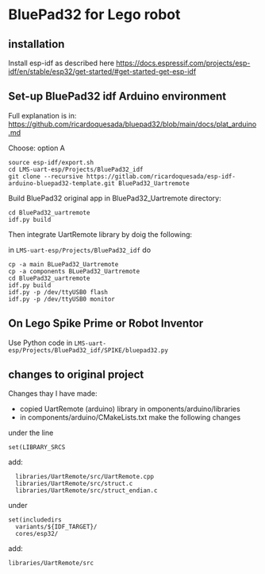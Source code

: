 # BluePad32 for Lego robot

## installation

Install esp-idf as described here https://docs.espressif.com/projects/esp-idf/en/stable/esp32/get-started/#get-started-get-esp-idf

## Set-up BluePad32 idf Arduino environment

Full explanation is in: https://github.com/ricardoquesada/bluepad32/blob/main/docs/plat_arduino.md

Choose: option A

```
source esp-idf/export.sh
cd LMS-uart-esp/Projects/BluePad32_idf
git clone --recursive https://gitlab.com/ricardoquesada/esp-idf-arduino-bluepad32-template.git BluePad32_Uartremote
```
Build BluePad32 original app in BluePad32_Uartremote directory:

```
cd BluePad32_uartremote
idf.py build
```

Then integrate UartRemote library by doig the following:

in  `LMS-uart-esp/Projects/BluePad32_idf` do

```
cp -a main BLuePad32_Uartremote
cp -a components BLuePad32_Uartremote
cd BluePad32_uartremote
idf.py build
idf.py -p /dev/ttyUSB0 flash
idf.py -p /dev/ttyUSB0 monitor
```

## On Lego Spike Prime or Robot Inventor

Use Python code in `LMS-uart-esp/Projects/BluePad32_idf/SPIKE/bluepad32.py`

## changes to original project

Changes thay I have made:

* copied UartRemote (arduino) library in omponents/arduino/libraries
* in components/arduino/CMakeLists.txt make the following changes

under the line

```
set(LIBRARY_SRCS
```

add:

```
  libraries/UartRemote/src/UartRemote.cpp
  libraries/UartRemote/src/struct.c
  libraries/UartRemote/src/struct_endian.c

```

under

```
set(includedirs
  variants/${IDF_TARGET}/
  cores/esp32/
```

add:

```
libraries/UartRemote/src
```
